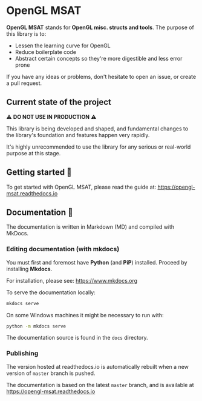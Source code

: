 # OpenGL MSAT

**OpenGL MSAT** stands for **OpenGL misc. structs and tools**. The purpose of this library is to:

- Lessen the learning curve for OpenGL
- Reduce boilerplate code
- Abstract certain concepts so they're more digestible and less error prone

If you have any ideas or problems, don't hesitate to open an issue, or create a pull request.

## Current state of the project

:warning: **DO NOT USE IN PRODUCTION** :warning:

This library is being developed and shaped, and fundamental changes to the library's
foundation and features happen very rapidly.

It's highly unrecommended to use the library for any serious or real-world
purpose at this stage.

## Getting started :rocket:

To get started with OpenGL MSAT, please read the guide at: https://opengl-msat.readthedocs.io

## Documentation :blue_book:
The documentation is written in Markdown (MD) and compiled with MkDocs.

### Editing documentation (with mkdocs)
You must first and foremost have **Python** (and **PiP**) installed.
Proceed by installing **Mkdocs**.

For installation, please see: https://www.mkdocs.org

To serve the documentation locally:

````bash
mkdocs serve
````

On some Windows machines it might be necessary to run with:

````bash
python -m mkdocs serve
````

The documentation source is found in the ``docs`` directory.

### Publishing
The version hosted at readthedocs.io is automatically rebuilt when a new
version of ``master`` branch is pushed.

The documentation is based on the latest ``master`` branch, and is available
at https://opengl-msat.readthedocs.io